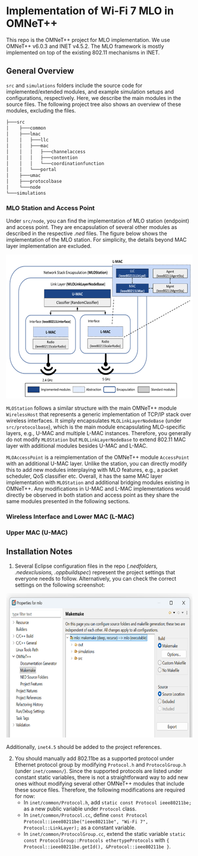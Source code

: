 # Implementation of Wi-Fi 7 MLO in OMNeT++ #

This repo is the OMNeT++ project for MLO implementation. We use OMNeT++ v6.0.3 and INET v4.5.2. The MLO framework is mostly implemented on top of the existing 802.11 mechanisms in INET. 

## General Overview

`src` and `simulations` folders include the source code for implemented/extended modules, and example simulation setups and configurations, respectively. Here, we describe the main modules in the source files. The following project tree also shows an overview of these modules, excluding the files.

```
├───src
│    ├───common
│    ├───lmac
│    │   ├───llc
│    │   ├───mac
│    │   │   ├───channelaccess
│    │   │   ├───contention
│    │   │   └───coordinationfunction
│    │   └───portal
│    ├───umac
│    ├───protocolbase
│    └───node
└───simulations
```

### MLO Station and Access Point

Under `src/node`, you can find the implementation of MLO station (endpoint) and access point. They are encapsulation of several other modules as described in the respective *.ned* files. The figure below shows the implementation of the MLO station. For simplicity, the details beyond MAC layer implementation are excluded.

<p align="center"><img src="images/mlo-omnet.png" alt="architecture" height="390" width="550"></p>

`MLOStation` follows a similar structure with the main OMNeT++ module `WirelessHost` that represents a generic implementation of TCP/IP stack over wireless interfaces. It simply encapsulates `MLOLinkLayerNodeBase` (under `src/protocolbase`), which is the main module encapsulating MLO-specific layers, e.g., U-MAC and multiple L-MAC instances. Therefore, you generally do not modify `MLOStation` but `MLOLinkLayerNodeBase` to extend 802.11 MAC layer with additional modules besides U-MAC and L-MAC.

`MLOAccessPoint` is a reimplementation of the OMNeT++ module `AccessPoint` with an additional U-MAC layer. Unlike the station, you can directly modify this to add new modules interplaying with MLO features, e.g., a packet scheduler, QoS classifier etc. Overall, it has the same MAC layer implementation with `MLOStation` and additional bridging modules existing in OMNeT++. Any modifications in U-MAC and L-MAC implementations would directly be observed in both station and access point as they share the same modules presented in the following sections.

### Wireless Interface and Lower MAC (L-MAC)

### Upper MAC (U-MAC)


## Installation Notes ##

1. Several Eclipse configuration files in the repo (*.nedfolders, .nedexclusions, .oppbuildspec*) represent the project settings that everyone needs to follow. Alternatively, you can check the correct settings on the following screenshot:

<p align="center"><img src="images/project-settings.png" alt="settings" height="390" width="550"></p>

Additionally, `inet4.5` should be added to the project references.

2. You should manually add 802.11be as a supported protocol under Ethernet protocol group by modifying `Protocol.h` and `ProtocolGroup.h` (under `inet/common/`). Since the supported protocols are listed under constant static variables, there is not a straightforward way to add new ones without modifying several other OMNeT++ modules that include these source files. Therefore, the following modifications are required for now:
	- In `inet/common/Protocol.h`, add `static const Protocol ieee80211be;` as a new public variable under `Protocol` class.
	- In `inet/common/Protocol.cc`, define `const Protocol Protocol::ieee80211be("ieee80211be", "Wi-Fi 7", Protocol::LinkLayer);` as a constant variable. 
	- In `inet/common/ProtocolGroup.cc`, extend the static variable `static const ProtocolGroup::Protocols ethertypeProtocols` with `{ Protocol::ieee80211be.getId(), &Protocol::ieee80211be }`. 

